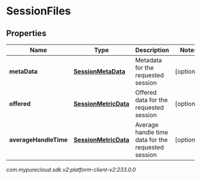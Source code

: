 # SessionFiles


## Properties

| Name | Type | Description | Notes |
| ------------ | ------------- | ------------- | ------------- |
| **metaData** | [**SessionMetaData**](SessionMetaData) | Metadata for the requested session |  [optional] |
| **offered** | [**SessionMetricData**](SessionMetricData) | Offered data for the requested session |  [optional] |
| **averageHandleTime** | [**SessionMetricData**](SessionMetricData) | Average handle time data for the requested session |  [optional] |




_com.mypurecloud.sdk.v2:platform-client-v2:233.0.0_
